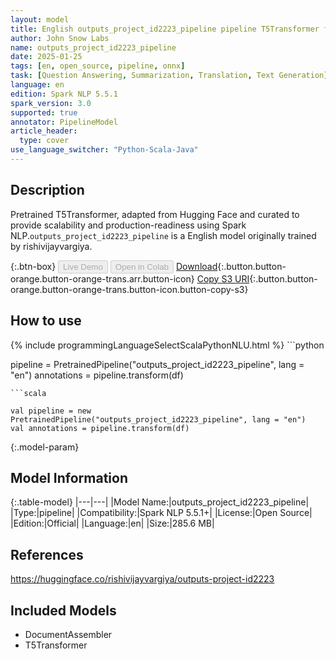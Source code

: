 ```yaml
---
layout: model
title: English outputs_project_id2223_pipeline pipeline T5Transformer from rishivijayvargiya
author: John Snow Labs
name: outputs_project_id2223_pipeline
date: 2025-01-25
tags: [en, open_source, pipeline, onnx]
task: [Question Answering, Summarization, Translation, Text Generation]
language: en
edition: Spark NLP 5.5.1
spark_version: 3.0
supported: true
annotator: PipelineModel
article_header:
  type: cover
use_language_switcher: "Python-Scala-Java"
---
```


## Description

Pretrained T5Transformer, adapted from Hugging Face and curated to provide scalability and production-readiness using Spark NLP.`outputs_project_id2223_pipeline` is a English model originally trained by rishivijayvargiya.

{:.btn-box}
<button class="button button-orange" disabled>Live Demo</button>
<button class="button button-orange" disabled>Open in Colab</button>
[Download](https://s3.amazonaws.com/auxdata.johnsnowlabs.com/public/models/outputs_project_id2223_pipeline_en_5.5.1_3.0_1737849199808.zip){:.button.button-orange.button-orange-trans.arr.button-icon}
[Copy S3 URI](s3://auxdata.johnsnowlabs.com/public/models/outputs_project_id2223_pipeline_en_5.5.1_3.0_1737849199808.zip){:.button.button-orange.button-orange-trans.button-icon.button-copy-s3}

## How to use



<div class="tabs-box" markdown="1">
{% include programmingLanguageSelectScalaPythonNLU.html %}
```python

pipeline = PretrainedPipeline("outputs_project_id2223_pipeline", lang = "en")
annotations =  pipeline.transform(df)   

```
```scala

val pipeline = new PretrainedPipeline("outputs_project_id2223_pipeline", lang = "en")
val annotations = pipeline.transform(df)

```
</div>

{:.model-param}
## Model Information

{:.table-model}
|---|---|
|Model Name:|outputs_project_id2223_pipeline|
|Type:|pipeline|
|Compatibility:|Spark NLP 5.5.1+|
|License:|Open Source|
|Edition:|Official|
|Language:|en|
|Size:|285.6 MB|

## References

https://huggingface.co/rishivijayvargiya/outputs-project-id2223

## Included Models

- DocumentAssembler
- T5Transformer